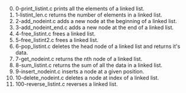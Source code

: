 0. 0-print_listint.c prints all the elements of a linked list.
1. 1-listint_len.c returns the number of elements in a linked list.
2. 2-add_nodeint.c adds a new node at the beginning of a linked list.
3. 3-add_nodeint_end.c adds a new node at the end of a linked list.
4. 4-free_listint.c frees a linked list.
5. 5-free_listint2.c frees  a linked list.
6. 6-pop_listint.c deletes the head node of a linked list and returns it's data.
7. 7-get_nodeint.c returns the nth node of a linked list.
8. 8-sum_listint.c returns the sum of all the data in a linked list.
9. 9-insert_nodeint.c inserts a node at a given position.
10. 10-delete_nodeint.c deletes a node at index of a linked list.
11. 100-reverse_listint.c reverses a linked list.
